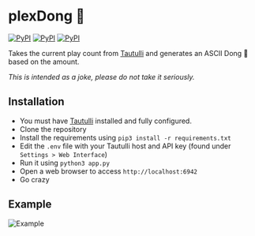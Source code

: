 # plexDong 🍆
[![PyPI](https://img.shields.io/pypi/v/flask?label=flask&style=flat-square)](https://pypi.org/project/Flask/)
[![PyPI](https://img.shields.io/pypi/v/requests?label=requests&style=flat-square)](https://pypi.org/project/requests/)
[![PyPI](https://img.shields.io/pypi/v/python-dotenv?label=python-dotenv&style=flat-square)](https://pypi.org/project/python-dotenv/)

Takes the current play count from [Tautulli](https://github.com/Tautulli/Tautulli) and generates an ASCII Dong 🍆 based on the amount.

*This is intended as a joke, please do not take it seriously.*

## Installation
- You must have [Tautulli](https://github.com/Tautulli/Tautulli) installed and fully configured.
- Clone the repository 
- Install the requirements using `pip3 install -r requirements.txt`
- Edit the `.env` file with your Tautulli host and API key (found under `Settings > Web Interface`)
- Run it using `python3 app.py`
- Open a web browser to access `http://localhost:6942`
- Go crazy

## Example
![Example](https://i.imgur.com/ExdJlg0.png)
